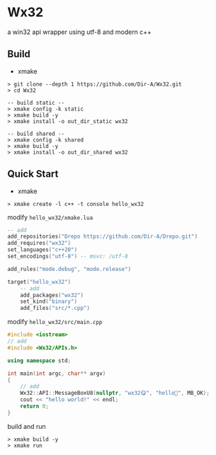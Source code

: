 # Wx32
a win32 api wrapper using utf-8 and modern c++

## Build
- xmake
```shell
> git clone --depth 1 https://github.com/Dir-A/Wx32.git
> cd Wx32

-- build static --
> xmake config -k static
> xmake build -y
> xmake install -o out_dir_static wx32

-- build shared --
> xmake config -k shared
> xmake build -y
> xmake install -o out_dir_shared wx32
```

## Quick Start
- xmake
```shell
> xmake create -l c++ -t console hello_wx32
```

modify `hello_wx32/xmake.lua`
```lua
-- add
add_repositories("Drepo https://github.com/Dir-A/Drepo.git")
add_requires("wx32")
set_languages("c++20")
set_encodings("utf-8") -- msvc: /utf-8

add_rules("mode.debug", "mode.release")

target("hello_wx32")
    -- add
    add_packages("wx32")
    set_kind("binary")
    add_files("src/*.cpp")
```
modify `hello_wx32/src/main.cpp`
```c++
#include <iostream>
// add
#include <Wx32/APIs.h>

using namespace std;

int main(int argc, char** argv)
{
    // add
    Wx32::API::MessageBoxU8(nullptr, "wx32😋", "hello🥳", MB_OK);
    cout << "hello world!" << endl;
    return 0;
}
```
build and run
```shell
> xmake build -y
> xmake run
```
